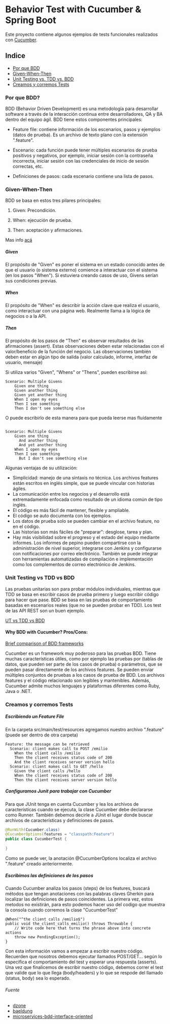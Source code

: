 # Behavior Test with Cucumber & Spring Boot

Este proyecto contiene algunos ejemplos de tests funcionales realizados con [Cucumber](https://cucumber.io/).

## Indice

* [Por que BDD](#Por-que-BDD)
* [Given-When-Then](#Given-When-Then)
* [Unit Testing vs. TDD vs. BDD](#Unit-Testing-vs-TDD-vs-BDD)
* [Creamos y corremos Tests](#Creamos-y-corremos-Tests)

### Por que BDD?
BDD (Behavior Driven Development) es una metodología para desarrollar software a través de la interacción continua entre desarrolladores, QA y BA dentro del equipo ágil. 
BDD tiene estos componentes principales:

- Feature file: contiene información de los escenarios, pasos y ejemplos (datos de prueba). Es un archivo de texto plano con la extensión ".feature".

- Escenario: cada función puede tener múltiples escenarios de prueba positivos y negativos, por ejemplo, iniciar sesión con la contraseña incorrecta, iniciar sesión con las credenciales de inicio de sesión correctas, etc.

- Definiciones de pasos: cada escenario contiene una lista de pasos.

### Given-When-Then
BDD se basa en estos tres pilares principales:

1. Given: Precondición.

2. When: ejecución de prueba.

3. Then: aceptación y afirmaciones.

Mas info [acá](https://github.com/cucumber/cucumber/wiki/Given-When-Then)

##### Given
El propósito de "Given" es poner el sistema en un estado conocido antes de que el usuario (o sistema externo) comience a interactuar con el sistema (en los pasos "When"). Si estuviera creando casos de uso, Givens serían sus condiciones previas.

##### When
El propósito de "When" es describir la acción clave que realiza el usuario, como interactuar con una página web. Realmente llama a la lógica de negocios o a la API.

##### Then
El propósito de los pasos de "Then" es observar resultados de las afirmaciones (assert). Estas observaciones deben estar relacionadas con el valor/beneficio de la función del negocio. Las observaciones también deben estar en algún tipo de salida (valor calculado, informe, interfaz de usuario, mensaje)

Si utiliza varios "Given", "Whens" or "Thens", pueden escribirse así:

````
Scenario: Multiple Givens
    Given one thing
    Given another thing
    Given yet another thing
    When I open my eyes
    Then I see something
    Then I don't see something else
````

O puede escribirlo de esta manera para que pueda leerse mas fluídamente

````

Scenario: Multiple Givens
    Given one thing
      And another thing
      And yet another thing
    When I open my eyes
    Then I see something
      But I don't see something else
````
Algunas ventajas de su utilización:
- Simplicidad: manejo de una sintaxis no técnica. Los archivos features están escritos en inglés simple, que se puede vincular con historias ágiles.
- La comunicación entre los negocios y el desarrollo está extremadamente enfocada como resultado de un idioma común de tipo inglés.
- El código es más fácil de mantener, flexible y ampliable.
- El código se auto documenta con los ejemplos.
- Los datos de prueba solo se pueden cambiar en el archivo feature, no en el código.
- Las historias son más fáciles de "preparar": desglose, tarea y plan.
- Hay más visibilidad sobre el progreso y el estado del equipo mediante informes. Los informes de pepino pueden compartirse con la administración de nivel superior, integrarse con Jenkins y configurarse con notificaciones por correo electrónico. También se puede integrar con herramientas automatizadas de compilación e implementación como los complementos de correo electrónico de Jenkins.

### Unit Testing vs TDD vs BDD
Las pruebas unitarias son para probar módulos individuales, mientras que TDD se basa en escribir casos de prueba primero y luego escribir código para hacer que pase. BDD se basa en las pruebas de comportamiento basadas en escenarios reales (que no se pueden probar en TDD). Los test de las API REST son un buen ejemplo.

[UT vs TDD vs BDD](https://codeutopia.net/blog/2015/03/01/unit-testing-tdd-and-bdd/) 

#### Why BDD with Cucumber? Pros/Cons:  

[Brief comparison of BDD frameworks](https://dzone.com/articles/brief-comparison-bdd)

Cucumber es un framework muy poderoso para las pruebas BDD. Tiene muchas características útiles, como por ejemplo las pruebas por (tablas de datos, que pueden ser parte de los casos de prueba) o parámetros, que se pueden pasar directamente de los archivos features. Se pueden enviar múltiples conjuntos de pruebas a los casos de prueba de BDD. Los archivos features y el código relacionado son legibles y mantenibles. Además, Cucumber admite muchos lenguajes y plataformas diferentes como Ruby, Java o .NET.

### Creamos y corremos Tests

##### Escribiendo un **Feature File**
En la carpeta src/main/test/resources agregamos nuestro archivo ".feature" (puede ser dentro de otra carpeta)

````
Feature: the message can be retrieved
  Scenario: client makes call to POST /emilio
    When the client calls /emilio
    Then the client receives status code of 200
    And the client receives server version hello
  Scenario: client makes call to GET /hello
    Given the client calls /hello
    When the client receives status code of 200
    Then the client receives server version hello
````

##### Configuramos Junit para trabajar con Cucumber
Para que JUnit tenga en cuenta Cucumber y lea los archivos de características cuando se ejecuta, la clase Cucumber debe declararse como Runner. También debemos decirle a JUnit el lugar donde buscar archivos de características y definiciones de pasos.

````java
@RunWith(Cucumber.class)
@CucumberOptions(features = "classpath:Feature")
public class CucumberTest {
     
}
````
Como se puede ver, la anotación  @CucumberOptions localiza el archivo ".feature" creado anteriormente.

##### Escribimos las definiciones de los pasos
Cuando Cucumber analiza los pasos (steps) de los features, buscará métodos que tengan anotaciones con las palabras claves Gherkin para localizar las definiciones de pasos coincidentes.
La primera vez, estos metodos no existirán, para esto podemos hacer uso del codigo que muestra la consola cuando corremos la clase "CucumberTest"

````
@When("^the client calls /emilio$")
public void the_client_calls_emilio() throws Throwable {
    // Write code here that turns the phrase above into concrete actions
    throw new PendingException();
}
````
Con esta información vamos a empezar a escribir nuestro código. 
Recuerden que nosotros debemos ejecutar llamados POST/GET... según lo especifica el comportamiento del test y esperar una respuesta (asserts). Una vez que finalicemos de escribir nuestro código, debemos correr el test que valide que lo que llega (body/headers) y lo que se respode del llamado (status, body) sea lo esperado.


###### Fuente

* [dzone](https://dzone.com/articles/microservices-test-automation-bdd-with-cucumber-jv)
* [baeldung](https://www.baeldung.com/cucumber-rest-api-testing)
* [microservices-bdd-interface-oriented](https://www.infoq.com/articles/microservices-bdd-interface-oriented/)



